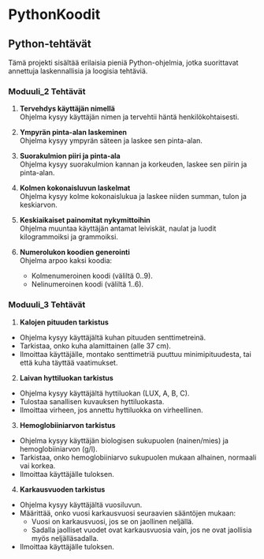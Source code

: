 # PythonKoodit
## Python-tehtävät

Tämä projekti sisältää erilaisia pieniä Python-ohjelmia, jotka suorittavat annettuja laskennallisia ja loogisia tehtäviä.

### Moduuli_2 Tehtävät

1. **Tervehdys käyttäjän nimellä**  
   Ohjelma kysyy käyttäjän nimen ja tervehtii häntä henkilökohtaisesti.

2. **Ympyrän pinta-alan laskeminen**  
   Ohjelma kysyy ympyrän säteen ja laskee sen pinta-alan.

3. **Suorakulmion piiri ja pinta-ala**  
   Ohjelma kysyy suorakulmion kannan ja korkeuden, laskee sen piirin ja pinta-alan.

4. **Kolmen kokonaisluvun laskelmat**  
   Ohjelma kysyy kolme kokonaislukua ja laskee niiden summan, tulon ja keskiarvon.

5. **Keskiaikaiset painomitat nykymittoihin**  
   Ohjelma muuntaa käyttäjän antamat leiviskät, naulat ja luodit kilogrammoiksi ja grammoiksi.

6. **Numerolukon koodien generointi**  
   Ohjelma arpoo kaksi koodia:
   - Kolmenumeroinen koodi (väliltä 0..9).
   - Nelinumeroinen koodi (väliltä 1..6).

### Moduuli_3 Tehtävät

1. **Kalojen pituuden tarkistus**
- Ohjelma kysyy käyttäjältä kuhan pituuden senttimetreinä.
- Tarkistaa, onko kuha alamittainen (alle 37 cm).
- Ilmoittaa käyttäjälle, montako senttimetriä puuttuu minimipituudesta, tai että kuha täyttää vaatimukset.

2. **Laivan hyttiluokan tarkistus**
- Ohjelma kysyy käyttäjältä hyttiluokan (LUX, A, B, C).
- Tulostaa sanallisen kuvauksen hyttiluokasta.
- Ilmoittaa virheen, jos annettu hyttiluokka on virheellinen.

3. **Hemoglobiiniarvon tarkistus**
- Ohjelma kysyy käyttäjän biologisen sukupuolen (nainen/mies) ja hemoglobiiniarvon (g/l).
- Tarkistaa, onko hemoglobiiniarvo sukupuolen mukaan alhainen, normaali vai korkea.
- Ilmoittaa käyttäjälle tuloksen.

4. **Karkausvuoden tarkistus**
- Ohjelma kysyy käyttäjältä vuosiluvun.
- Määrittää, onko vuosi karkausvuosi seuraavien sääntöjen mukaan:
  - Vuosi on karkausvuosi, jos se on jaollinen neljällä.
  - Sadalla jaolliset vuodet ovat karkausvuosia vain, jos ne ovat jaollisia myös neljälläsadalla.
- Ilmoittaa käyttäjälle tuloksen.




